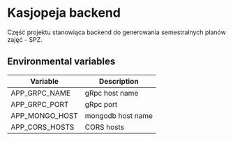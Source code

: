 # Kasjopeja backend

Część projektu stanowiąca backend do generowania semestralnych planów zajęć - SPZ.

## Environmental variables

Variable        | Description
----------------|---------------
APP_GRPC_NAME   |gRpc host name
APP_GRPC_PORT   |gRpc port
APP_MONGO_HOST  |mongodb host name
APP_CORS_HOSTS  |CORS hosts